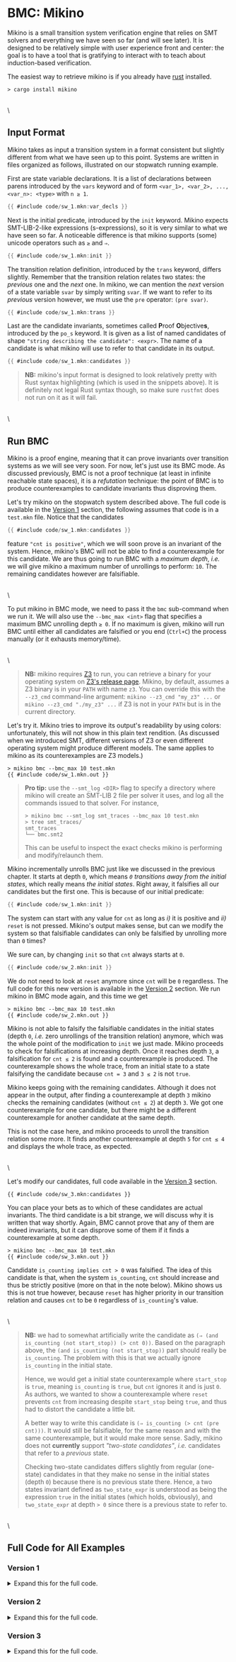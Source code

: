 # BMC: Mikino

Mikino is a small transition system verification engine that relies on SMT solvers and everything
we have seen so far (and will see later). It is designed to be relatively simple with user
experience front and center: the goal is to have a tool that is gratifying to interact with to
teach about induction-based verification.

The easiest way to retrieve mikino is if you already have [rust] installed.

```text
> cargo install mikino
```

\
\


## Input Format

Mikino takes as input a transition system in a format consistent but slightly different from what
we have seen up to this point. Systems are written in files organized as follows, illustrated on
our stopwatch running example.

First are state variable declarations. It is a list of declarations between parens introduced by
the `vars` keyword and of form `<var_1>, <var_2>, ..., <var_n>: <type>` with `n ≥ 1`.

```rust ,compile_fail,no_run
{{ #include code/sw_1.mkn:var_decls }}
```

Next is the initial predicate, introduced by the `init` keyword. Mikino expects SMT-LIB-2-like
expressions (s-expressions), so it is very similar to what we have seen so far. A noticeable
difference is that mikino supports (some) unicode operators such as `≥` and `⇒`.

```rust ,compile_fail,no_run
{{ #include code/sw_1.mkn:init }}
```

The transition relation definition, introduced by the `trans` keyword, differs slightly. Remember
that the transition relation relates two states: the *previous* one and the *next* one. In mikino,
we can mention the *next* version of a state variable `svar` by simply writing `svar`. If we want
to refer to its *previous* version however, we must use the `pre` operator: `(pre svar)`.

```rust ,compile_fail,no_run
{{ #include code/sw_1.mkn:trans }}
```

Last are the candidate invariants, sometimes called **P**roof **O**bjective**s**, introduced by the
`po_s` keyword. It is given as a list of named candidates of shape `"string describing the
candidate": <expr>`. The name of a candidate is what mikino will use to refer to that candidate in
its output.

```rust ,compile_fail,no_run
{{ #include code/sw_1.mkn:candidates }}
```

> **NB:** mikino's input format is designed to look relatively pretty with Rust syntax highlighting
> (which is used in the snippets above). It is definitely not legal Rust syntax though, so make
> sure `rustfmt` does not run on it as it will fail.

\
\

## Run BMC

Mikino is a proof engine, meaning that it can prove invariants over transition systems as we will
see very soon. For now, let's just use its BMC mode. As discussed previously, BMC is not a proof
technique (at least in infinite reachable state spaces), it is a *refutation* technique: the point
of BMC is to produce counterexamples to candidate invariants thus disproving them.

Let's try mikino on the stopwatch system described above. The full code is available in the
[Version 1](#version-1) section, the following assumes that code is in a `test.mkn` file. Notice
that the candidates

```rust ,compile_fail,no_run
{{ #include code/sw_1.mkn:candidates }}
```

feature `"cnt is positive"`, which we will soon prove is an invariant of the system. Hence,
mikino's BMC will not be able to find a counterexample for this candidate. We are thus going to run
BMC with a *maximum depth*, *i.e.* we will give mikino a maximum number of unrollings to perform:
`10`. The remaining candidates however are falsifiable.

\
\

To put mikino in BMC mode, we need to pass it the `bmc` sub-command when we run it. We will also
use the `--bmc_max <int>` flag that specifies a maximum BMC unrolling depth `≥ 0`. If no maximum is
given, mikino will run BMC until either all candidates are falsified or you end (`Ctrl+C`) the
process manually (or it exhausts memory/time).

\
\

> **NB:** mikino requires [Z3][z3] to run, you can retrieve a binary for your operating system on
> [Z3's release page][z3 release]. Mikino, by default, assumes a Z3 binary is in your `PATH` with
> name `z3`. You can override this with the `--z3_cmd` command-line argument: `mikino --z3_cmd
> "my_z3" ...` or `mikino --z3_cmd "./my_z3" ...` if Z3 is not in your `PATH` but is in the current
> directory.

Let's try it. Mikino tries to improve its output's readability by using colors: unfortunately, this
will not show in this plain text rendition. (As discussed when we introduced SMT, different
versions of Z3 or even different operating system might produce different models. The same applies
to mikino as its counterexamples are Z3 models.)

```text
> mikino bmc --bmc_max 10 test.mkn
{{ #include code/sw_1.mkn.out }}
```

> **Pro tip:** use the `--smt_log <DIR>` flag to specify a directory where mikino will create an
> SMT-LIB 2 file per solver it uses, and log all the commands issued to that solver. For instance,
>
> ```text
> > mikino bmc --smt_log smt_traces --bmc_max 10 test.mkn
> > tree smt_traces/
> smt_traces
> └── bmc.smt2
> ```
>
> This can be useful to inspect the exact checks mikino is performing and modify/relaunch them.

Mikino incrementally unrolls BMC just like we discussed in the previous chapter. It starts at depth
`0`, which means *`0` transitions away from the initial states*, which really means *the initial
states*. Right away, it falsifies all our candidates but the first one. This is because of our
initial predicate:

```rust ,compile_fail,no_run
{{ #include code/sw_1.mkn:init }}
```

The system can start with any value for `cnt` as long as *i)* it is positive and *ii)* `reset` is
not pressed. Mikino's output makes sense, but can we modify the system so that falsifiable
candidates can only be falsified by unrolling more than `0` times?

We sure can, by changing `init` so that `cnt` always starts at `0`.

```rust ,compile_fail,no_run
{{ #include code/sw_2.mkn:init }}
```

We do not need to look at `reset` anymore since `cnt` will be `0` regardless. The full code for
this new version is available in the [Version 2](#version-2) section. We run mikino in BMC mode
again, and this time we get

```text
> mikino bmc --bmc_max 10 test.mkn
{{ #include code/sw_2.mkn.out }}
```

Mikino is not able to falsify the falsifiable candidates in the initial states (depth `0`, *i.e.*
zero unrollings of the transition relation) anymore, which was the whole point of the modification
to `init` we just made. Mikino proceeds to check for falsifications at increasing depth. Once it
reaches depth `3`, a falsification for `cnt ≤ 2` is found and a counterexample is produced. The
counterexample shows the whole trace, from an initial state to a state falsifying the candidate
because `cnt = 3` and `3 ≤ 2` is not `true`.

Mikino keeps going with the remaining candidates. Although it does not appear in the output, after
finding a counterexample at depth `3` mikino checks the remaining candidates (without `cnt ≤ 2`) at
depth `3`. We got one counterexample for one candidate, but there might be a different
counterexample for another candidate at the same depth.

This is not the case here, and mikino proceeds to unroll the transition relation some more. It
finds another counterexample at depth `5` for `cnt ≤ 4` and displays the whole trace, as expected.

\
\

Let's modify our candidates, full code available in the [Version 3](#version-3) section.

```rust, compile_fail,no_run
{{ #include code/sw_3.mkn:candidates }}
```

You can place your bets as to which of these candidates are actual invariants. The third candidate
is a bit strange, we will discuss why it is written that way shortly. Again, BMC cannot prove that
any of them are indeed invariants, but it can disprove some of them if it finds a counterexample at
some depth.

```text
> mikino bmc --bmc_max 10 test.mkn
{{ #include code/sw_3.mkn.out }}
```

Candidate `is_counting implies cnt > 0` was falsified. The idea of this candidate is that, when the
system `is_counting`, `cnt` should increase and thus be strictly positive (more on that in the note
below). Mikino shows us this is not true however, because `reset` has higher priority in our
transition relation and causes `cnt` to be `0` regardless of `is_counting`'s value.

\
\

> **NB:** we had to somewhat artificially write the candidate as `(⇒ (and is_counting (not
> start_stop)) (> cnt 0))`. Based on the paragraph above, the `(and is_counting (not start_stop))`
> part should really be `is_counting`. The problem with this is that we actually ignore
> `is_counting` in the initial state.
>
> Hence, we would get a initial state counterexample where `start_stop` is `true`, meaning
> `is_counting` is `true`, but `cnt` ignores it and is just `0`. As authors, we wanted to show a
> counterexample where `reset` prevents `cnt` from increasing despite `start_stop` being `true`,
> and thus had to distort the candidate a little bit.
>
> A better way to write this candidate is `(⇒ is_counting (> cnt (pre cnt)))`. It would still be
> falsifiable, for the same reason and with the same counterexample, but it would make more sense.
> Sadly, mikino does not **currently** support *"two-state candidates"*, *i.e.* candidates that
> refer to a *previous* state.
>
> Checking two-state candidates differs slightly from regular (one-state) candidates in that they
> make no sense in the initial states (depth `0`) because there is no previous state there. Hence,
> a two states invariant defined as `two_state_expr` is understood as being the expression `true`
> in the initial states (which holds, obviously), and `two_state_expr` at depth `> 0` since there
> is a previous state to refer to.

\
\

## Full Code for All Examples

### Version 1

<details>
	<summary>Expand this for the full code.</summary>

```rust ,compile_fail,no_run
{{ #include code/sw_1.mkn:all }}
```

Output:

```text
> mikino bmc --bmc_max 10 test.mkn
{{ #include code/sw_1.mkn.out }}
```
</details>

### Version 2

<details>
	<summary>Expand this for the full code.</summary>

```rust ,compile_fail,no_run
{{ #include code/sw_2.mkn:all }}
```

Output:

```text
> mikino bmc --bmc_max 10 test.mkn
{{ #include code/sw_2.mkn.out }}
```
</details>

### Version 3

<details>
	<summary>Expand this for the full code.</summary>

```rust ,compile_fail,no_run
{{ #include code/sw_3.mkn:all }}
```

Output:

```text
> mikino bmc --bmc_max 10 test.mkn
{{ #include code/sw_3.mkn.out }}
```
</details>

[z3]: https://github.com/Z3Prover/z3 (Z3 on github)
[z3 release]: https://github.com/Z3Prover/z3/releases (Z3's releases on github)
[rust]: https://www.rust-lang.org/tools/install (Rust website, installation)